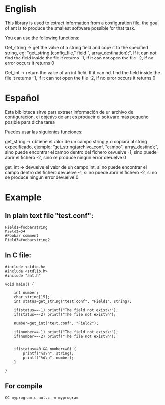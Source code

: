 # English

This library is used to extract information from a configuration file, the goal of ant is to produce the smallest software possible for that task.

You can use the following functions:

Get_string -> get the value of a string field and copy it to the specified string, eg: "get_string (config_file," field ", array_destination);", 
If it can not find the field inside the file it returns -1, if it can not open the file -2, if no error occurs it returns 0

Get_int -> return the value of an int field, 
If it can not find the field inside the file it returns -1, if it can not open the file -2, if no error occurs it returns 0

# Español

Esta biblioteca sirve para extraer información de un archivo de configuración, el objetivo de ant es producir el software más pequeño posible para dicha tarea.

Puedes usar las siguientes funciones:

get_string -> obtiene el valor de un campo string y lo copiará al string expecificado, ejemplo: "get_string(archivo_conf, "campo", array_destino);", 
sino puede encontrar el campo dentro del fichero devuelve -1, sino puede abrir el fichero -2, sino se produce ningún error devuelve 0

get_int -> devuelve el valor de un campo int, 
si no puede encontrar el campo dentro del fichero devuelve -1, si no puede abrir el fichero -2, si no se produce ningún error devuelve 0

# Example

## In plain text file "test.conf":
```
Field1=foobarstring
Field2=34
#Foobar comment
Field3=foobarstring2
```
## In C file:

```
#include <stdio.h>
#include <stdlib.h>
#include "ant.h"

void main() {
    
    int number;
    char string[15];
    int status=get_string("test.conf", "Field1", string);
    
    if(status==-1) printf("The field not exist\n");
    if(status==-2) printf("The file not exist\n");
    
    number=get_int("test.conf", "Field2");
    
    if(number==-1) printf("The field not exist\n");
    if(number==-2) printf("The file not exist\n");
    
    
    if(status>=0 && number>=0) {
        printf("%s\n", string);
        printf("%d\n", number);
    }
    
}
```
## For compile
```
CC myprogram.c ant.c -o myprogram
```
